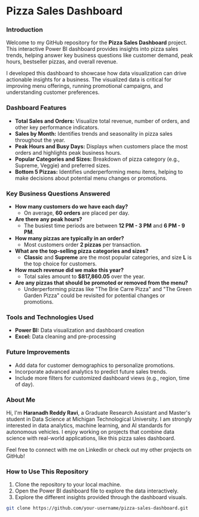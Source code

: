 # Pizza Sales Dashboard

### Introduction

Welcome to my GitHub repository for the **Pizza Sales Dashboard** project. This interactive Power BI dashboard provides insights into pizza sales trends, helping answer key business questions like customer demand, peak hours, bestseller pizzas, and overall revenue.

I developed this dashboard to showcase how data visualization can drive actionable insights for a business. The visualized data is critical for improving menu offerings, running promotional campaigns, and understanding customer preferences.

### Dashboard Features
- **Total Sales and Orders:** Visualize total revenue, number of orders, and other key performance indicators.
- **Sales by Month:** Identifies trends and seasonality in pizza sales throughout the year.
- **Peak Hours and Busy Days:** Displays when customers place the most orders and highlights peak business hours.
- **Popular Categories and Sizes:** Breakdown of pizza category (e.g., Supreme, Veggie) and preferred sizes.
- **Bottom 5 Pizzas:** Identifies underperforming menu items, helping to make decisions about potential menu changes or promotions.

### Key Business Questions Answered
- **How many customers do we have each day?**
  - On average, **60 orders** are placed per day.
- **Are there any peak hours?**
  - The busiest time periods are between **12 PM - 3 PM** and **6 PM - 9 PM**.
- **How many pizzas are typically in an order?**
  - Most customers order **2 pizzas** per transaction.
- **What are the top-selling pizza categories and sizes?**
  - **Classic** and **Supreme** are the most popular categories, and size **L** is the top choice for customers.
- **How much revenue did we make this year?**
  - Total sales amount to **$817,860.05** over the year.
- **Are any pizzas that should be promoted or removed from the menu?**
  - Underperforming pizzas like "The Brie Carre Pizza" and "The Green Garden Pizza" could be revisited for potential changes or promotions.

### Tools and Technologies Used
- **Power BI:** Data visualization and dashboard creation
- **Excel:** Data cleaning and pre-processing

### Future Improvements
- Add data for customer demographics to personalize promotions.
- Incorporate advanced analytics to predict future sales trends.
- Include more filters for customized dashboard views (e.g., region, time of day).

### About Me

Hi, I'm **Haranadh Reddy Ravi**, a Graduate Research Assistant and Master's student in Data Science at Michigan Technological University. I am strongly interested in data analytics, machine learning, and AI standards for autonomous vehicles. I enjoy working on projects that combine data science with real-world applications, like this pizza sales dashboard.

Feel free to connect with me on LinkedIn or check out my other projects on GitHub!

### How to Use This Repository
1. Clone the repository to your local machine.
2. Open the Power BI dashboard file to explore the data interactively.
3. Explore the different insights provided through the dashboard visuals.

```bash
git clone https://github.com/your-username/pizza-sales-dashboard.git

